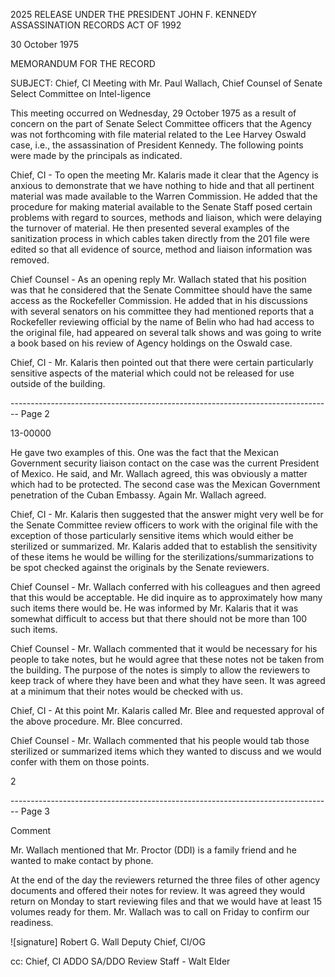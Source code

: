 2025 RELEASE UNDER THE PRESIDENT JOHN F. KENNEDY ASSASSINATION RECORDS ACT OF 1992

30 October 1975

MEMORANDUM FOR THE RECORD

SUBJECT: Chief, CI Meeting with Mr. Paul Wallach, Chief
Counsel of Senate Select Committee on Intel-ligence

This meeting occurred on Wednesday, 29 October 1975 as a result of concern on the part of Senate Select Committee officers that the Agency was not forthcoming with file material related to the Lee Harvey Oswald case, i.e., the assassination of President Kennedy. The following points were made by the principals as indicated.

Chief, CI - To open the meeting Mr. Kalaris made it clear that the Agency is anxious to demonstrate that we have nothing to hide and that all pertinent material was made available to the Warren Commission. He added that the procedure for making material available to the Senate Staff posed certain problems with regard to sources, methods and liaison, which were delaying the turnover of material. He then presented several examples of the sanitization process in which cables taken directly from the 201 file were edited so that all evidence of source, method and liaison information was removed.

Chief Counsel - As an opening reply Mr. Wallach stated that his position was that he considered that the Senate Committee should have the same access as the Rockefeller Commission. He added that in his discussions with several senators on his committee they had mentioned reports that a Rockefeller reviewing official by the name of Belin who had had access to the original file, had appeared on several talk shows and was going to write a book based on his review of Agency holdings on the Oswald case.

Chief, CI - Mr. Kalaris then pointed out that there were certain particularly sensitive aspects of the material which could not be released for use outside of the building.


-------------------------------------------------------------------------------- Page 2

13-00000

He gave two examples of this. One was the fact that the Mexican Government security liaison contact on the case was the current President of Mexico. He said, and Mr. Wallach agreed, this was obviously a matter which had to be protected. The second case was the Mexican Government penetration of the Cuban Embassy. Again Mr. Wallach agreed.

Chief, CI - Mr. Kalaris then suggested that the answer might very well be for the Senate Committee review officers to work with the original file with the exception of those particularly sensitive items which would either be sterilized or summarized. Mr. Kalaris added that to establish the sensitivity of these items he would be willing for the sterilizations/summarizations to be spot checked against the originals by the Senate reviewers.

Chief Counsel - Mr. Wallach conferred with his colleagues and then agreed that this would be acceptable. He did inquire as to approximately how many such items there would be. He was informed by Mr. Kalaris that it was somewhat difficult to access but that there should not be more than 100 such items.

Chief Counsel - Mr. Wallach commented that it would be necessary for his people to take notes, but he would agree that these notes not be taken from the building. The purpose of the notes is simply to allow the reviewers to keep track of where they have been and what they have seen. It was agreed at a minimum that their notes would be checked with us.

Chief, CI - At this point Mr. Kalaris called Mr. Blee and requested approval of the above procedure. Mr. Blee concurred.

Chief Counsel - Mr. Wallach commented that his people would tab those sterilized or summarized items which they wanted to discuss and we would confer with them on those points.

2


-------------------------------------------------------------------------------- Page 3

Comment

Mr. Wallach mentioned that Mr. Proctor (DDI) is a family friend and he wanted to make contact by phone.

At the end of the day the reviewers returned the three files of other agency documents and offered their notes for review. It was agreed they would return on Monday to start reviewing files and that we would have at least 15 volumes ready for them. Mr. Wallach was to call on Friday to confirm our readiness.

![signature]
Robert G. Wall
Deputy Chief, CI/OG

cc: Chief, CI
ADDO
SA/DDO
Review Staff - Walt Elder
